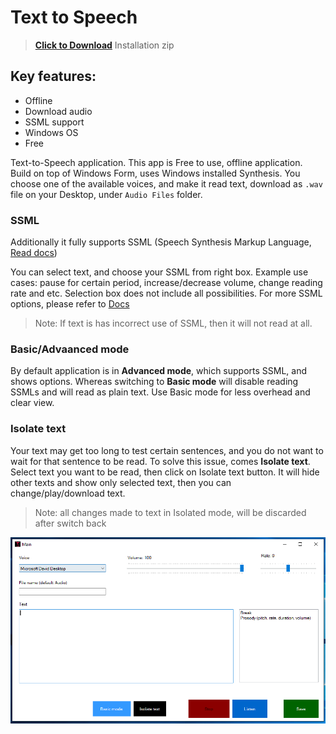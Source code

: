 # Text to Speech

> <a href="./downloads/TextToSpeech_1.0.10.zip?raw=true" download>**Click to Download**</a> Installation zip

## Key features: 
- Offline
- Download audio
- SSML support
- Windows OS
- Free


Text-to-Speech application. This app is Free to use, offline application. Build on top of Windows Form, uses Windows installed Synthesis. 
You choose one of the available voices, and make it read text, download as `.wav` file on your Desktop, under `Audio Files` folder.

### SSML
Additionally it fully supports SSML (Speech Synthesis Markup Language, [Read docs](https://docs.microsoft.com/en-us/cortana/skills/speech-synthesis-markup-language))

You can select text, and choose your SSML from right box. Example use cases: pause for certain period, increase/decrease volume, change reading rate and etc. Selection box does not include all possibilities. For more SSML options, please refer to [Docs](https://docs.microsoft.com/en-us/cortana/skills/speech-synthesis-markup-language)

> Note: If text is has incorrect use of SSML, then it will not read at all.


### Basic/Advaanced mode
By default application is in **Advanced mode**, which supports SSML, and shows options. Whereas switching to **Basic mode** will disable reading SSMLs and will read as plain text. Use Basic mode for less overhead and clear view.


### Isolate text
Your text may get too long to test certain sentences, and you do not want to wait for that sentence to be read. To solve this issue, comes **Isolate text**. Select text you want to be read, then click on Isolate text button. It will hide other texts and show only selected text, then you can change/play/download text. 

> Note: all changes made to text in Isolated mode, will be discarded after switch back

 
![Application image](./Images/application_1.0.10.png?raw=true)
